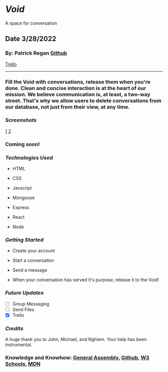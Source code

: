 # **_Void_**
A space for conversation

## Date 3/28/2022

### By: Patrick Regan [Github](https://github.com/pregan23)

[Trello](https://trello.com/b/F9Uhp27B/void)

---

### **Fill the Void with conversations, release them when you're done.  Clean and concise interaction is at the heart of our mission.  We believe communication is, at least, a two-way street.  That's why we allow users to delete conversations from our database, not just from their view, at any time.**

### **_Screenshots_**

[1](https://imgur.com/iZKDAnv)
[2](https://imgur.com/wvMV6ux)

### Coming soon! 


### **_Technologies Used_**

- HTML

- CSS

- Javscript

- Mongoose

- Express

- React

- Node

### **_Getting Started_**

- Create your account

- Start a conversation

- Send a message

- When your conversation has served it's purpose, release it to the Void!

### **_Future Updates_**

- [ ] Group Messaging
- [ ] Send Files
- [x] Trello

### **_Credits_**

A huge thank you to John, Michael, and Nghiem.  Your help has been instrumental.

### **Knowledge and Knowhow**: [General Assembly](https://generalassemb.ly/), [Github](https://github.com/), [W3 Schools](https://www.w3schools.com/), [MDN](https://developer.mozilla.org/en-US/)